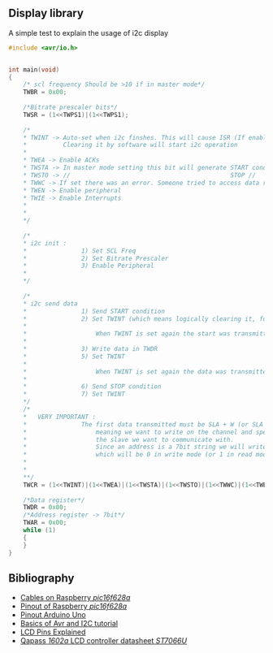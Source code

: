 ## Display library

A simple test to explain the usage of i2c display

~~~c
#include <avr/io.h>


int main(void)
{
    /* scl frequency Should be >10 if in master mode*/
	TWBR = 0x00;
	 
	/*Bitrate prescaler bits*/ 
	TWSR = (1<<TWPS1)|(1<<TWPS1);
	
	/*
	* TWINT -> Auto-set when i2c finshes. This will cause ISR (If enabled). 
	*		   Clearing it by software will start i2c operation
	* 
	* TWEA -> Enable ACKs
	* TWSTA -> In master mode setting this bit will generate START condition 
	* TWSTO -> //											 STOP //
	* TWWC -> If set there was an error. Someone tried to access data register while transmission was on
	* TWEN -> Enable peripheral 
	* TWIE -> Enable Interrupts
	*
	*
	*/
	
	/*
	* i2c init : 
	*				1) Set SCL Freq
	*				2) Set Bitrate Prescaler
	*				3) Enable Peripheral
	*
	*/
	
	/*
	* i2c send data
	*				1) Send START condition
	*				2) Set TWINT (which means logically clearing it, for the reverse logic of this pin)
	*
	*					When TWINT is set again the start was transmitted then :
	*
	*				3) Write data in TWDR
	*				5) Set TWINT 
	*
	*					When TWINT is set again the data was transmitted then :
	*
	*				6) Send STOP condition
	*				7) Set TWINT
	*/
	/*
	*	VERY IMPORTANT :
	*				The first data transmitted must be SLA + W (or SLA + R = in read mode) 
	*					meaning we want to write on the channel and specifies the address of 
	*					the slave we want to communicate with.
	*					Since an address is a 7bit string we will write that plus 1bit
	*					which will be 0 in write mode (or 1 in read mode)
	*
	*
	**/
	TWCR = (1<<TWINT)|(1<<TWEA)|(1<<TWSTA)|(1<<TWSTO)|(1<<TWWC)|(1<<TWEN)|(1<<TWIE);
	
	/*Data register*/
	TWDR = 0x00;
	/*Address register -> 7bit*/
	TWAR = 0x00;
    while (1) 
    {
    }
}
~~~

## Bibliography

- [Cables on Raspberry _pic16f628a_](https://www.youtube.com/watch?v=1p1rgkslO0U&t=387s)
- [Pinout of Raspberry _pic16f628a_](http://www.onlinepiccompiler.com/PinOut16f628aENG.html)
- [Pinout Arduino Uno](https://upload.wikimedia.org/wikipedia/commons/c/c9/Pinout_of_ARDUINO_Board_and_ATMega328PU.svg)
- [Basics of Avr and I2C tutorial](https://www.exploreembedded.com/wiki/Basics_of_I2C_with_AVR)
- [LCD Pins Explained](https://focuslcds.com/journals/lcd-voltage-inputs-for-lcd-displays-explained/)
- [Qapass _1602a_ LCD controller datasheet _ST7066U_](https://electronics.stackexchange.com/questions/170557/lcd-16-x-2-1602a-interfacing)